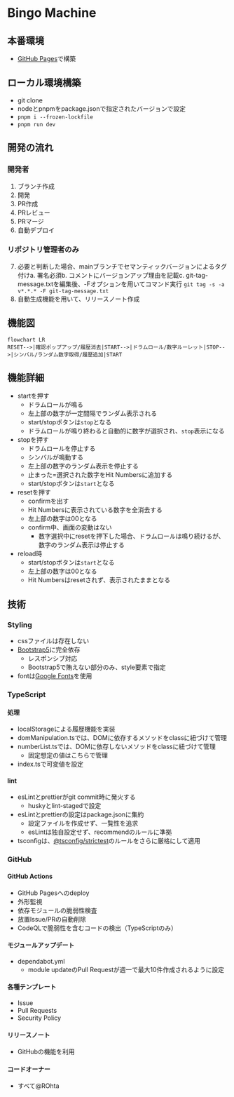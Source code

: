 # Bingo Machine

## 本番環境

- [GitHub Pages](https://rohta.github.io/bingo/)で構築

## ローカル環境構築

- git clone
- nodeとpnpmをpackage.jsonで指定されたバージョンで設定
- `pnpm i --frozen-lockfile`
- `pnpm run dev`

## 開発の流れ

### 開発者

1. ブランチ作成
2. 開発
3. PR作成
4. PRレビュー
5. PRマージ
6. 自動デプロイ

### リポジトリ管理者のみ

7. 必要と判断した場合、mainブランチでセマンティックバージョンによるタグ付けa. 署名必須b. コメントにバージョンアップ理由を記載c. git-tag-message.txtを編集後、-Fオプションを用いてコマンド実行 `git tag -s -a v*.*.* -F git-tag-message.txt`
8. 自動生成機能を用いて、リリースノート作成

## 機能図

```mermaid
flowchart LR
RESET-->|確認ポップアップ/履歴消去|START-->|ドラムロール/数字ルーレット|STOP-->|シンバル/ランダム数字取得/履歴追加|START
```

## 機能詳細

- startを押す
  - ドラムロールが鳴る
  - 左上部の数字が一定間隔でランダム表示される
  - start/stopボタンは`stop`となる
  - ドラムロールが鳴り終わると自動的に数字が選択され、`stop`表示になる
- stopを押す
  - ドラムロールを停止する
  - シンバルが鳴動する
  - 左上部の数字のランダム表示を停止する
  - 止まった=選択された数字をHit Numbersに追加する
  - start/stopボタンは`start`となる
- resetを押す
  - confirmを出す
  - Hit Numbersに表示されている数字を全消去する
  - 左上部の数字は00となる
  - confirm中、画面の変動はない
    - 数字選択中にresetを押下した場合、ドラムロールは鳴り続けるが、数字のランダム表示は停止する
- reload時
  - start/stopボタンは`start`となる
  - 左上部の数字は00となる
  - Hit Numbersはresetされず、表示されたままとなる

## 技術

### Styling

- cssファイルは存在しない
- [Bootstrap5](https://getbootstrap.jp)に完全依存
  - レスポンシブ対応
  - Bootstrap5で賄えない部分のみ、style要素で指定
- fontは[Google Fonts](https://fonts.google.com)を使用

### TypeScript

#### 処理

- localStorageによる履歴機能を実装
- domManipulation.tsでは、DOMに依存するメソッドをclassに紐づけて管理
- numberList.tsでは、DOMに依存しないメソッドをclassに紐づけて管理
  - 固定想定の値はこちらで管理
- index.tsで可変値を設定

#### lint

- esLintとprettierがgit commit時に発火する
  - huskyとlint-stagedで設定
- esLintとprettierの設定はpackage.jsonに集約
  - 設定ファイルを作成せず、一覧性を追求
  - esLintは独自設定せず、recommendのルールに準拠
- tsconfigは、[@tsconfig/strictest](https://github.com/tsconfig/bases/blob/main/bases/strictest.json)のルールをさらに厳格にして適用

### GitHub

#### GitHub Actions

- GitHub Pagesへのdeploy
- 外形監視
- 依存モジュールの脆弱性検査
- 放置Issue/PRの自動削除
- CodeQLで脆弱性を含むコードの検出（TypeScriptのみ）

#### モジュールアップデート

- dependabot.yml
  - module updateのPull Requestが週一で最大10件作成されるように設定

#### 各種テンプレート

- Issue
- Pull Requests
- Security Policy

#### リリースノート

- GitHubの機能を利用

#### コードオーナー

- すべて@ROhta
